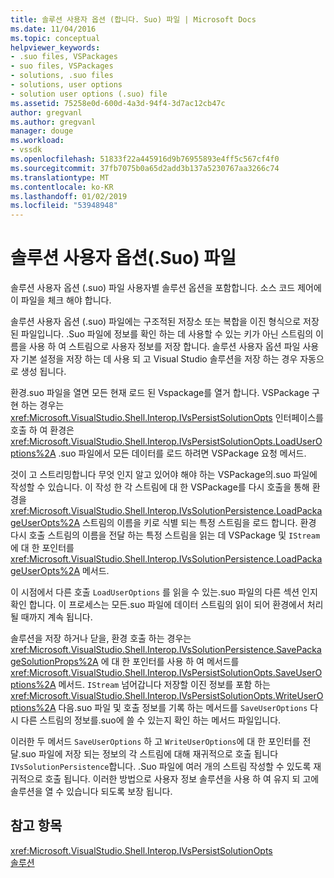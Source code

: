 ```yaml
---
title: 솔루션 사용자 옵션 (합니다. Suo) 파일 | Microsoft Docs
ms.date: 11/04/2016
ms.topic: conceptual
helpviewer_keywords:
- .suo files, VSPackages
- suo files, VSPackages
- solutions, .suo files
- solutions, user options
- solution user options (.suo) file
ms.assetid: 75258e0d-600d-4a3d-94f4-3d7ac12cb47c
author: gregvanl
ms.author: gregvanl
manager: douge
ms.workload:
- vssdk
ms.openlocfilehash: 51833f22a445916d9b76955893e4ff5c567cf4f0
ms.sourcegitcommit: 37fb7075b0a65d2add3b137a5230767aa3266c74
ms.translationtype: MT
ms.contentlocale: ko-KR
ms.lasthandoff: 01/02/2019
ms.locfileid: "53948948"
---
```

# <a name="solution-user-options-suo-file"></a>솔루션 사용자 옵션(.Suo) 파일
솔루션 사용자 옵션 (.suo) 파일 사용자별 솔루션 옵션을 포함합니다. 소스 코드 제어에이 파일을 체크 해야 합니다.  
  
 솔루션 사용자 옵션 (.suo) 파일에는 구조적된 저장소 또는 복합을 이진 형식으로 저장 된 파일입니다. .Suo 파일에 정보를 확인 하는 데 사용할 수 있는 키가 아닌 스트림의 이름을 사용 하 여 스트림으로 사용자 정보를 저장 합니다. 솔루션 사용자 옵션 파일 사용자 기본 설정을 저장 하는 데 사용 되 고 Visual Studio 솔루션을 저장 하는 경우 자동으로 생성 됩니다.  
  
 환경.suo 파일을 열면 모든 현재 로드 된 Vspackage를 열거 합니다. VSPackage 구현 하는 경우는 <xref:Microsoft.VisualStudio.Shell.Interop.IVsPersistSolutionOpts> 인터페이스를 호출 하 여 환경은 <xref:Microsoft.VisualStudio.Shell.Interop.IVsPersistSolutionOpts.LoadUserOptions%2A> .suo 파일에서 모든 데이터를 로드 하려면 VSPackage 요청 메서드.  
  
 것이 고 스트리밍합니다 무엇 인지 알고 있어야 해야 하는 VSPackage의.suo 파일에 작성할 수 있습니다. 이 작성 한 각 스트림에 대 한 VSPackage를 다시 호출을 통해 환경을 <xref:Microsoft.VisualStudio.Shell.Interop.IVsSolutionPersistence.LoadPackageUserOpts%2A> 스트림의 이름을 키로 식별 되는 특정 스트림을 로드 합니다. 환경 다시 호출 스트림의 이름을 전달 하는 특정 스트림을 읽는 데 VSPackage 및 `IStream` 에 대 한 포인터를 <xref:Microsoft.VisualStudio.Shell.Interop.IVsSolutionPersistence.LoadPackageUserOpts%2A> 메서드.  
  
 이 시점에서 다른 호출 `LoadUserOptions` 를 읽을 수 있는.suo 파일의 다른 섹션 인지 확인 합니다. 이 프로세스는 모든.suo 파일에 데이터 스트림의 읽이 되어 환경에서 처리 될 때까지 계속 됩니다.  
  
 솔루션을 저장 하거나 닫을, 환경 호출 하는 경우는 <xref:Microsoft.VisualStudio.Shell.Interop.IVsSolutionPersistence.SavePackageSolutionProps%2A> 에 대 한 포인터를 사용 하 여 메서드를 <xref:Microsoft.VisualStudio.Shell.Interop.IVsPersistSolutionOpts.SaveUserOptions%2A> 메서드. `IStream` 넘어갑니다 저장할 이진 정보를 포함 하는 <xref:Microsoft.VisualStudio.Shell.Interop.IVsPersistSolutionOpts.WriteUserOptions%2A> 다음.suo 파일 및 호출 정보를 기록 하는 메서드를 `SaveUserOptions` 다시 다른 스트림의 정보를.suo에 쓸 수 있는지 확인 하는 메서드 파일입니다.  
  
 이러한 두 메서드 `SaveUserOptions` 하 고 `WriteUserOptions`에 대 한 포인터를 전달.suo 파일에 저장 되는 정보의 각 스트림에 대해 재귀적으로 호출 됩니다 `IVsSolutionPersistence`합니다. .Suo 파일에 여러 개의 스트림 작성할 수 있도록 재귀적으로 호출 됩니다. 이러한 방법으로 사용자 정보 솔루션을 사용 하 여 유지 되 고에 솔루션을 열 수 있습니다 되도록 보장 됩니다.  
  
## <a name="see-also"></a>참고 항목  
 <xref:Microsoft.VisualStudio.Shell.Interop.IVsPersistSolutionOpts>   
 [솔루션](../../extensibility/internals/solutions.md)